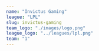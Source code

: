 ```yaml
---
name: "Invictus Gaming"
league: "LPL"
slug: invictus-gaming
team_logo: "./images/logo.png"
league_logo: "../leagues/lpl.png"
team: "1"
---
```


<!-- markdownlint-disable MD033 -->

<team name="Invictus Gaming" logo="https://lolstatic-a.akamaihd.net/esports-assets/production/team/invictus-gaming-fc6pvsnm.png">
    <player name="THESHY" role="TOP" img="https://lolstatic-a.akamaihd.net/esports-assets/production/player/theshy-2doeb6t6.png" ></player>
    <player name="NING" role="JUNGLE" img="https://lolstatic-a.akamaihd.net/esports-assets/production/player/ning-5gyol1kb.png" ></player>
    <player name="ROOKIE" role="MID" img="https://lolstatic-a.akamaihd.net/esports-assets/production/player/rookie-bo3ra0rt.png" ></player>
    <player name="JACKEYLOVE" role="ADC" img="https://lolstatic-a.akamaihd.net/esports-assets/production/player/jackeylove-2x5hayyn.png" ></player>
    <player name="BAOLAN" role="SUPPORT" img="https://lolstatic-a.akamaihd.net/esports-assets/production/player/baolan-4aui35t1.png" ></player>
</team>